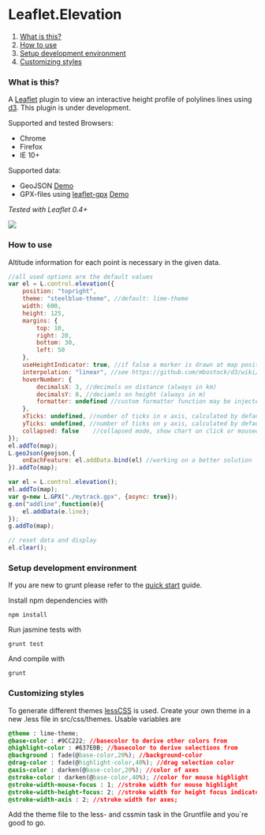 Leaflet.Elevation
=================

1. [What is this?](https://github.com/MrMufflon/Leaflet.Elevation#what-is-this)
2. [How to use](https://github.com/MrMufflon/Leaflet.Elevation#how-to-use)
3. [Setup development environment](https://github.com/MrMufflon/Leaflet.Elevation#setup-development-environment)
4. [Customizing styles](https://github.com/MrMufflon/Leaflet.Elevation#customizing-styles)

### What is this?
A [Leaflet](http://leafletjs.com) plugin to view an interactive height profile of polylines lines using [d3](http://d3js.org). This plugin is under development.

Supported and tested Browsers:
- Chrome
- Firefox
- IE 10+

Supported data:
- GeoJSON [Demo](http://mrmufflon.github.io/Leaflet.Elevation/example/example.html)
- GPX-files using [leaflet-gpx](https://github.com/mpetazzoni/leaflet-gpx) [Demo](http://mrmufflon.github.io/Leaflet.Elevation/example/example_gpx.html)

*Tested with Leaflet 0.4+*

<img src="http://mrmufflon.github.io/Leaflet.Elevation/images/screen.jpg"/>


### How to use
Altitude information for each point is necessary in the given data.
```javascript
//all used options are the default values
var el = L.control.elevation({
  	position: "topright",
	theme: "steelblue-theme", //default: lime-theme
	width: 600,
	height: 125,
	margins: {
		top: 10,
		right: 20,
		bottom: 30,
		left: 50
	},
	useHeightIndicator: true, //if false a marker is drawn at map position
	interpolation: "linear", //see https://github.com/mbostock/d3/wiki/SVG-Shapes#wiki-area_interpolate
	hoverNumber: {
		decimalsX: 3, //decimals on distance (always in km)
		decimalsY: 0, //deciamls on height (always in m)
		formatter: undefined //custom formatter function may be injected
	},
	xTicks: undefined, //number of ticks in x axis, calculated by default according to width
	yTicks: undefined, //number of ticks on y axis, calculated by default according to height
	collapsed: false	//collapsed mode, show chart on click or mouseover
});
el.addTo(map);
L.geoJson(geojson,{
    onEachFeature: el.addData.bind(el) //working on a better solution
}).addTo(map);
```
```javascript
var el = L.control.elevation();
el.addTo(map);
var g=new L.GPX("./mytrack.gpx", {async: true});
g.on("addline",function(e){
	el.addData(e.line);
});
g.addTo(map);
```
```javascript
// reset data and display
el.clear();
```

### Setup development environment
If you are new to grunt please refer to the [quick start](http://gruntjs.com/getting-started) guide.

Install npm dependencies with
```
npm install
```

Run jasmine tests with
```
grunt test
```

And compile with
```
grunt
```

### Customizing styles
To generate different themes [lessCSS](http://lesscss.org/) is used. Create your own theme in a new .less file in src/css/themes. Usable variables are
```css
@theme : lime-theme;
@base-color : #9CC222; //basecolor to derive other colors from
@highlight-color : #637E0B; //basecolor to derive selections from
@background : fade(@base-color,20%); //background-color 
@drag-color : fade(@highlight-color,40%); //drag selection color
@axis-color : darken(@base-color,20%); //color of axes
@stroke-color : darken(@base-color,40%); //color for mouse highlight
@stroke-width-mouse-focus : 1; //stroke width for mouse highlight
@stroke-width-height-focus: 2; //stroke width for height focus indicator
@stroke-width-axis : 2; //stroke width for axes;
```
Add the theme file to the less- and cssmin task in the Gruntfile and you´re good to go.
